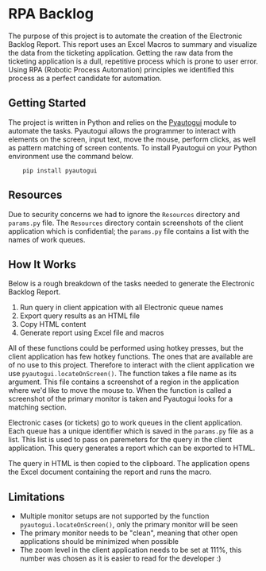 # RPA Backlog
The purpose of this project is to automate the creation of the Electronic Backlog Report. This report uses an Excel Macros to summary and visualize the data from the ticketing application. Getting the raw data from the ticketing application is a dull, repetitive process which is prone to user error. Using RPA (Robotic Process Automation) principles we identified this process as a perfect candidate for automation.
## Getting Started
The project is written in Python and relies on the [Pyautogui](https://pyautogui.readthedocs.io/en/latest/) module to automate the tasks. Pyautogui allows the programmer to interact with elements on the screen, input text, move the mouse, perform clicks, as well as pattern matching of screen contents. To install Pyautogui on your Python environment use the command below.
```
    pip install pyautogui
```
## Resources
Due to security concerns we had to ignore the `Resources` directory and `params.py` file. The `Resources` directory contain screenshots of the client application which is confidential; the `params.py` file contains a list with the names of work queues.
## How It Works
Below is a rough breakdown of the tasks needed to generate the Electronic Backlog Report.
1. Run query in client appication with all Electronic queue names
2. Export query results as an HTML file
3. Copy HTML content
4. Generate report using Excel file and macros

All of these functions could be performed using hotkey presses, but the client application has few hotkey functions. The ones that are available are of no use to this project. Therefore to interact with the client application we use `pyautogui.locateOnScreen()`. The function takes a file name as its argument. This file contains a screenshot of a region in the application where we'd like to move the mouse to. When the function is called a screenshot of the primary monitor is taken and Pyautogui looks for a matching section.

Electronic cases (or tickets) go to work queues in the client application. Each queue has a unique identifier which is saved in the `params.py` file as a list. This list is used to pass on paremeters for the query in the client application. This query generates a report which can be exported to HTML.

The query in HTML is then copied to the clipboard. The application opens the Excel document containing the report and runs the macro.

## Limitations
* Multiple monitor setups are not supported by the function `pyautogui.locateOnScreen()`, only the primary monitor will be seen
* The primary monitor needs to be "clean", meaning that other open applications should be minimized when possible
* The zoom level in the client application needs to be set at 111%, this number was chosen as it is easier to read for the developer :)
